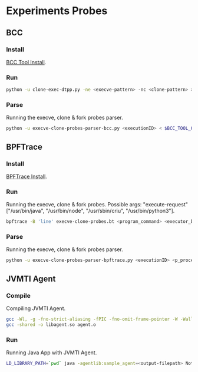 # Experiments Probes

## BCC

### Install
[BCC Tool Install](https://github.com/iovisor/bcc/blob/master/INSTALL.md).

### Run
```sh
python -u clone-exec-dtpp.py -ne <execve-pattern> -nc <clone-pattern> > $BCC_TOOL_OUT &
```

### Parse
Running the execve, clone & fork probes parser.
```sh
python -u execve-clone-probes-parser-bcc.py <executionID> < $BCC_TOOL_OUT
```

## BPFTrace

### Install
[BPFTrace Install](https://github.com/iovisor/bpftrace/blob/master/INSTALL.md).

### Run
Running the execve, clone & fork probes. Possible args: "execute-request" ["/usr/bin/java", "/usr/bin/node", "/usr/sbin/criu", "/usr/bin/python3"].
```sh
bpftrace -B 'line' execve-clone-probes.bt <program_command> <executor_binary> > $BPFTRACE_OUT &
```

### Parse
Running the execve, clone & fork probes parser.
```sh
python -u execve-clone-probes-parser-bpftrace.py <executionID> <p_process_command_pattern_clone> <bin_pattern_execve> < $BPFTRACE_OUT
```

## JVMTI Agent

### Compile
Compiling JVMTI Agent.
``` sh
gcc -Wl, -g -fno-strict-aliasing -fPIC -fno-omit-frame-pointer -W -Wall  -Wno-unused -Wno-parentheses -I "$JVM_LIBRARY/include/" -I "$JVM_LIBRARY/include/linux" -c -o agent.o agent.c
gcc -shared -o libagent.so agent.o
```

### Run
Running Java App with JVMTI Agent.
``` sh
LD_LIBRARY_PATH=`pwd` java -agentlib:sample_agent=<output-filepath> Nothing
```
